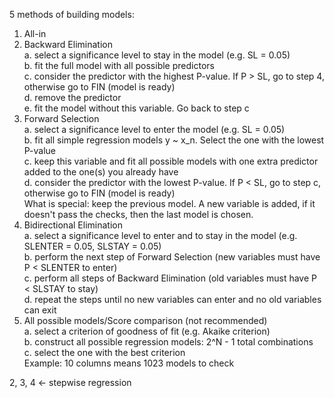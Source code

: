 5 methods of building models:
1. All-in
2. Backward Elimination \
    a. select a significance level to stay in the model (e.g. SL = 0.05) \
    b. fit the full model with all possible predictors \
    c. consider the predictor with the highest P-value. If P > SL, go to step 4, otherwise go to FIN (model is ready)\
    d. remove the predictor \
    e. fit the model without this variable. Go back to step c
3. Forward Selection \
    a. select a significance level to enter the model (e.g. SL = 0.05) \
    b. fit all simple regression models y ~ x_n. Select the one with the lowest P-value \
    c. keep this variable and fit all possible models with one extra predictor added to the one(s) you already have \
    d. consider the predictor with the lowest P-value. If P < SL, go to step c, otherwise go to FIN (model is ready)\
What is special: keep the previous model. A new variable is added, if it doesn't pass the checks, then the last model is chosen.
4. Bidirectional Elimination \
    a. select a significance level to enter and to stay in the model (e.g. SLENTER = 0.05, SLSTAY = 0.05) \
    b. perform the next step of Forward Selection (new variables must have P < SLENTER to enter) \
    c. perform all steps of Backward Elimination (old variables must have P < SLSTAY to stay) \
    d. repeat the steps until no new variables can enter and no old variables can exit
5. All possible models/Score comparison (not recommended) \
    a. select a criterion of goodness of fit (e.g. Akaike criterion) \
    b. construct all possible regression models: 2^N - 1 total combinations \
    c. select the one with the best criterion \
   Example: 10 columns means 1023 models to check

2, 3, 4 <- stepwise regression
